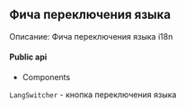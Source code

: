 ## Фича переключения языка

Описание: Фича переключения языка i18n

#### Public api

-   Components

`LangSwitcher` - кнопка переключения языка
